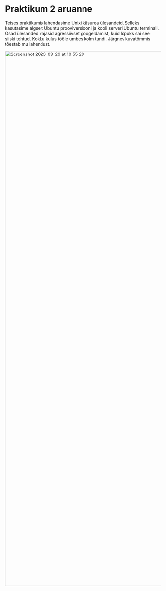 # Praktikum 2 aruanne
Teises praktikumis lahendasime Unixi käsurea ülesandeid. Selleks kasutasime algselt Ubuntu prooviversiooni ja kooli serveri Ubuntu terminali. Osad ülesanded vajasid agressiivset googeldamist, kuid lõpuks sai see siiski tehtud. Kokku kulus tööle umbes kolm tundi. Järgnev kuvatõmmis tõestab mu lahendust.

<img width="1728" alt="Screenshot 2023-09-29 at 10 55 29" src="https://github.com/viksike/opsys2023/assets/144438506/a31a20c7-662f-4f61-9c9a-ba418bc2f556">

